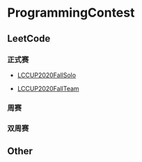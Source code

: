 # ProgrammingContest

## LeetCode

### 正式赛

- [LCCUP2020FallSolo](https://github.com/xjh1341/ProgrammingContest/blob/master/LCCUP2020FallSolo.md)

- [LCCUP2020FallTeam](https://github.com/xjh1341/ProgrammingContest/blob/master/LCCUP2020FallTeam.md)

### 周赛

### 双周赛

## Other



